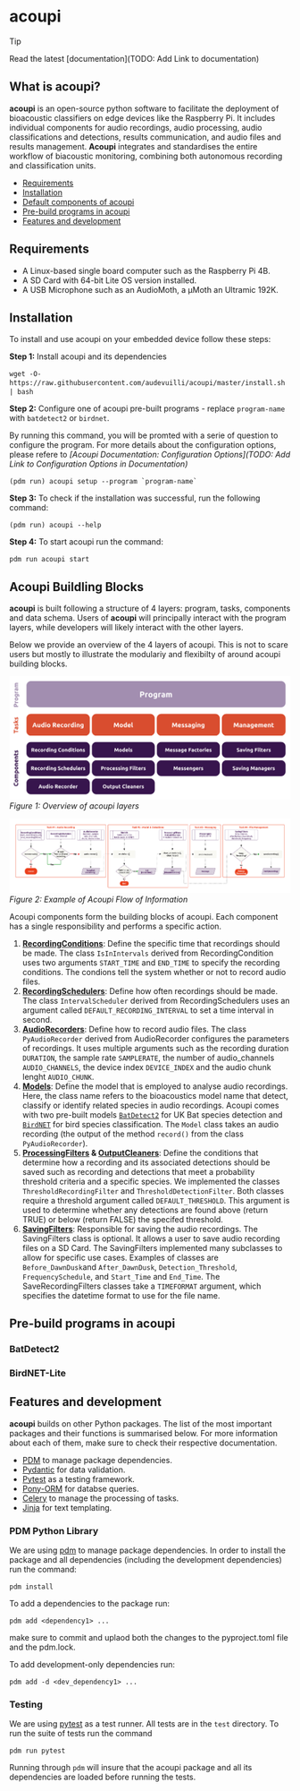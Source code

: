 # acoupi

> [!TIP]
> Read the latest [documentation](TODO: Add Link to documentation)

## What is acoupi? 
**acoupi** is an open-source python software to facilitate the deployment of bioacoustic classifiers on edge devices like the Raspberry Pi. It includes individual components for audio recordings, audio processing, audio classifications and detections, results communication, and audio files and results management. **Acoupi** integrates and standardises the entire workflow of biacoustic monitoring, combining both autonomous recording and classification units. 

- [Requirements](#requirements)
- [Installation](#installation)
- [Default components of acoupi](#default-components-of-acoupi)
- [Pre-build programs in acoupi](#pre-build-programs-in-acoupi)
- [Features and development](#features)

## Requirements

- A Linux-based single board computer such as the Raspberry Pi 4B. 
- A SD Card with 64-bit Lite OS version installed.
- A USB Microphone such as an AudioMoth, a µMoth an Ultramic 192K.

## Installation

To install and use acoupi on your embedded device follow these steps: 

**Step 1:** Install acoupi and its dependencies
```
wget -O- https://raw.githubusercontent.com/audevuilli/acoupi/master/install.sh | bash
```

**Step 2:** Configure one of acoupi pre-built programs - replace `program-name` with `batdetect2` or `birdnet`. 

By running this command, you will be promted with a serie of question to configure the program. For more details about the configuration options, please refere to *[Acoupi Documentation: Configuration Options](TODO: Add Link to Configuration Options in Documentation)*

```
(pdm run) acoupi setup --program `program-name`
```
**Step 3:** To check if the installation was successful, run the following command:
```
(pdm run) acoupi --help
```

**Step 4:** To start acoupi run the command: 
```
pdm run acoupi start
```

## Acoupi Buildling Blocks

**acoupi** is built following a structure of 4 layers: program, tasks, components and data schema. Users of **acoupi** will principally interact with the program layers, while developers will likely interact with the other layers. 

Below we provide an overview of the 4 layers of acoupi. This is not to scare users but mostly to illustrate the modulariy and flexibilty of around acoupi building blocks. 

![Figure 1: Overview of acoupi layers](/docs/img/acoupi_buildingblocks.png)
*Figure 1: Overview of acoupi layers*

![Figure 2: Example of Acoupi Flow of Information](/docs/img/acoupi_flowchart_img.png)
*Figure 2: Example of Acoupi Flow of Information*

Acoupi components form the building blocks of acoupi. Each component has a single responsibility and performs a specific action. 

1. [**RecordingConditions**](src/acoupi/components/recording_conditions.py): Define the specific time that recordings should be made. The class `IsInIntervals` derived from RecordingCondition uses two arguments `START_TIME` and `END_TIME` to specify the recording conditions. The condions tell the system whether or not to record audio files. 
1. [**RecordingSchedulers**](src/acoupi/components/recording_schedulers.py): Define how often recordings should be made. The class `IntervalScheduler` derived from RecordingSchedulers uses an argument called `DEFAULT_RECORDING_INTERVAL` to set a time interval in second.
3. [**AudioRecorders**](src/acoupi/components/audio_recorder.py): Define how to record audio files. The class `PyAudioRecorder` derived from AudioRecorder configures the parameters of recordings. It uses multiple arguments such as the recording duration `DURATION`, the sample rate `SAMPLERATE`, the number of audio_channels `AUDIO_CHANNELS`, the device index `DEVICE_INDEX` and the audio chunk lenght `AUDIO_CHUNK`. 
4. [**Models**](src/acoupi/components/models.py): Define the model that is employed to analyse audio recordings. Here, the class name refers to the bioacoustics model name that detect, classify or identify related species in audio recordings. Acoupi comes with two pre-built models [`BatDetect2`](https://github.com/macaodha/batdetect2) for UK Bat species detection and [`BirdNET`](https://github.com/kahst/BirdNET-Lite) for bird species classification. The `Model` class takes an audio recording (the output of the method `record()` from the class `PyAudioRecorder`).
5. **[ProcessingFilters](src/acoupi/components/processing_filters.py) & [OutputCleaners](src/acoupi/components/output_cleaners.py)**: Define the conditions that determine how a recording and its associated detections should be saved such as recording and detections that meet a probability threshold criteria and a specific species. We implemented the classes `ThresholdRecordingFilter` and `ThresholdDetectionFilter`. Both classes require a threshold argument called `DEFAULT_THRESHOLD`. This argument is used to determine whether any detections are found above (return TRUE) or below (return FALSE) the specifed threshold.
6. [**SavingFilters**](src/acoupi/components/saving_filters.py): Responsible for saving the audio recordings. The SavingFilters class is optional. It allows a user to save audio recording files on a SD Card. The SavingFilters implemented many subclasses to allow for specific use cases. Examples of classes are `Before_DawnDusk`and `After_DawnDusk`, `Detection_Threshold`, `FrequencySchedule`, and `Start_Time` and `End_Time`. The SaveRecordingFilters classes take a `TIMEFORMAT` argument, which specifies the datetime format to use for the file name. 

## Pre-build programs in acoupi

### BatDetect2

### BirdNET-Lite

## Features and development
**acoupi** builds on other Python packages. The list of the most important packages and their functions is summarised below. For more information about each of them, make sure to check their respective documentation. 
- [PDM](https://pdm-project.org/2.10/) to manage package dependencies. 
- [Pydantic](https://docs.pydantic.dev/dev/) for data validation. 
- [Pytest](https://docs.pytest.org/en/7.4.x/) as a testing framework.
- [Pony-ORM](https://ponyorm.org/) for databse queries. 
- [Celery](https://docs.celeryq.dev/en/stable/getting-started/introduction.html) to manage the processing of tasks. 
- [Jinja](#jinja) for text templating. 

### PDM Python Library

We are using [pdm](https://pdm.fming.dev/latest/) to manage package dependencies. In order to install the package and all dependencies (including the development dependencies) run the command:
```
pdm install
```
  
To add a dependencies to the package run:

    pdm add <dependency1> ...
  
make sure to commit and uplaod both the changes to the pyproject.toml file and the pdm.lock.

To add development-only dependencies run:

    pdm add -d <dev_dependency1> ...

### Testing

We are using [pytest](https://docs.pytest.org/en/7.2.x/) as a test runner. All tests are in the `test` directory. To run the suite of tests run the command

    pdm run pytest
  
 Running through `pdm` will insure that the acoupi package and all its dependencies are loaded before running the tests.


